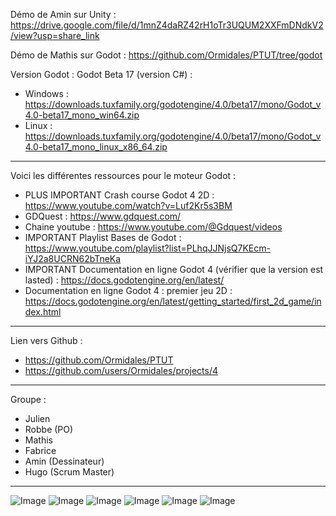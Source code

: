 Démo de Amin sur Unity :
https://drive.google.com/file/d/1mnZ4daRZ42rH1oTr3UQUM2XXFmDNdkV2/view?usp=share_link

Démo de Mathis sur Godot :
https://github.com/Ormidales/PTUT/tree/godot

Version Godot : Godot Beta 17 (version C#) : 
- Windows : https://downloads.tuxfamily.org/godotengine/4.0/beta17/mono/Godot_v4.0-beta17_mono_win64.zip
- Linux : https://downloads.tuxfamily.org/godotengine/4.0/beta17/mono/Godot_v4.0-beta17_mono_linux_x86_64.zip

---

Voici les différentes ressources pour le moteur Godot :
- PLUS IMPORTANT Crash course Godot 4 2D : https://www.youtube.com/watch?v=Luf2Kr5s3BM
- GDQuest : https://www.gdquest.com/
- Chaine youtube : https://www.youtube.com/@Gdquest/videos
- IMPORTANT Playlist Bases de Godot : https://www.youtube.com/playlist?list=PLhqJJNjsQ7KEcm-iYJ2a8UCRN62bTneKa
- IMPORTANT Documentation en ligne Godot 4 (vérifier que la version est lasted) : https://docs.godotengine.org/en/latest/
- Documentation en ligne Godot 4 : premier jeu 2D : https://docs.godotengine.org/en/latest/getting_started/first_2d_game/index.html 

---

Lien vers Github : 
- https://github.com/Ormidales/PTUT
- https://github.com/users/Ormidales/projects/4

---

Groupe : 
- Julien
- Robbe (PO)
- Mathis
- Fabrice
- Amin (Dessinateur)
- Hugo (Scrum Master)

---

![Image](https://user-images.githubusercontent.com/46538211/216710743-3206d1bf-115a-412c-8d22-9c235e1eabe4.png)
![Image](https://user-images.githubusercontent.com/46538211/216710841-a406a24c-1c32-4d40-9493-65ba42b9771d.png)
![Image](https://user-images.githubusercontent.com/46538211/216710935-39434c94-743a-4f88-bef1-1fa8b822555e.png)
![Image](https://user-images.githubusercontent.com/46538211/216710981-70212a7a-2df5-4e5d-9f4d-2ddbd989d732.png)
![Image](https://user-images.githubusercontent.com/46538211/216711032-4ed75b16-a82d-48b3-8682-186504dada99.png)
![Image](https://user-images.githubusercontent.com/46538211/216711090-57550a72-a49f-403d-ac90-a4a9e055ee43.png)

